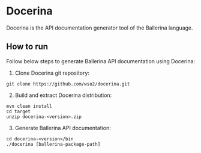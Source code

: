 # Docerina

Docerina is the API documentation generator tool of the Ballerina language. 

## How to run

Follow below steps to generate Ballerina API documentation using Docerina:

1. Clone Docerina git repository:

```
git clone https://github.com/wso2/docerina.git
```

2. Build and extract Docerina distribution:
```
mvn clean install
cd target
unzip docerina-<version>.zip
```

3. Generate Ballerina API documentation:

```
cd docerina-<version>/bin
./docerina [ballerina-package-path]
```